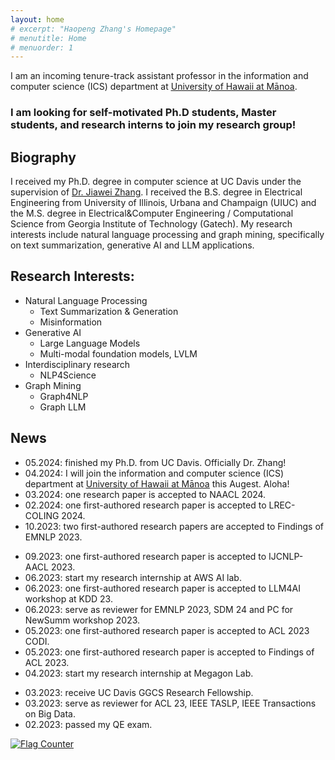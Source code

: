 ```yaml
---
layout: home
# excerpt: "Haopeng Zhang's Homepage"
# menutitle: Home
# menuorder: 1
---
```


I am an incoming tenure-track assistant professor in the information and computer science (ICS) department at <a href="https://www.ics.hawaii.edu/"><u>University of Hawaii at Mānoa</u></a>. 

### I am looking for self-motivated Ph.D students, Master students, and research interns to join my research group!


## Biography

I received my Ph.D. degree in computer science at UC Davis under the supervision of <a href="http://jiaweizhang.net/"><u>Dr. Jiawei Zhang</u></a>. I received the B.S. degree in Electrical Engineering from University of Illinois, Urbana and Champaign (UIUC) and the M.S. degree in Electrical&Computer Engineering / Computational Science from Georgia Institute of Technology (Gatech). My research interests include natural language processing and graph mining, specifically on text summarization, generative AI and LLM applications. 


## Research Interests:

- Natural Language Processing
	- Text Summarization & Generation
	- Misinformation
- Generative AI
	- Large Language Models
	- Multi-modal foundation models, LVLM
- Interdisciplinary research
	- NLP4Science
- Graph Mining
	- Graph4NLP
	- Graph LLM



## News

- 05.2024: finished my Ph.D. from UC Davis. Officially Dr. Zhang!
- 04.2024: I will join the information and computer science (ICS) department at <a href="https://www.ics.hawaii.edu/"><u>University of Hawaii at Mānoa</u></a> this Augest. Aloha! 
- 03.2024: one research paper is accepted to NAACL 2024.
- 02.2024: one first-authored research paper is accepted to LREC-COLING 2024.
- 10.2023: two first-authored research papers are accepted to Findings of EMNLP 2023.
<!-- - 09.2023: serve as PC member for SDM 24. -->
- 09.2023: one first-authored research paper is accepted to IJCNLP-AACL 2023.
- 06.2023: start my research internship at AWS AI lab.
- 06.2023: one first-authored research paper is accepted to LLM4AI workshop at KDD 23.
- 06.2023: serve as reviewer for EMNLP 2023, SDM 24 and PC for NewSumm workshop 2023.
- 05.2023: one first-authored research paper is accepted to ACL 2023 CODI. 
- 05.2023: one first-authored research paper is accepted to Findings of ACL 2023.
- 04.2023: start my research internship at Megagon Lab.
<!-- - 04.2023: one research paper <a href = "https://arxiv.org/abs/2304.04193" target="_blank">[Extractive Summarization via ChatGPT for Faithful Summary Generation]</a> is available on arXiv. -->
- 03.2023: receive UC Davis GGCS Research Fellowship.
- 03.2023: serve as reviewer for ACL 23, IEEE TASLP, IEEE Transactions on Big Data.
- 02.2023: passed my QE exam.

<a href="https://info.flagcounter.com/pYGa"><img src="https://s11.flagcounter.com/count2/pYGa/bg_FFFFFF/txt_000000/border_CCCCCC/columns_8/maxflags_30/viewers_0/labels_0/pageviews_1/flags_0/percent_0/" alt="Flag Counter" border="0"></a>


